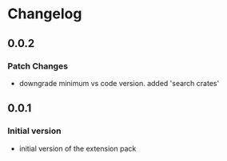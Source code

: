 # Changelog

## 0.0.2

### Patch Changes

- downgrade minimum vs code version. added 'search crates'

## 0.0.1

### Initial version

- initial version of the extension pack
